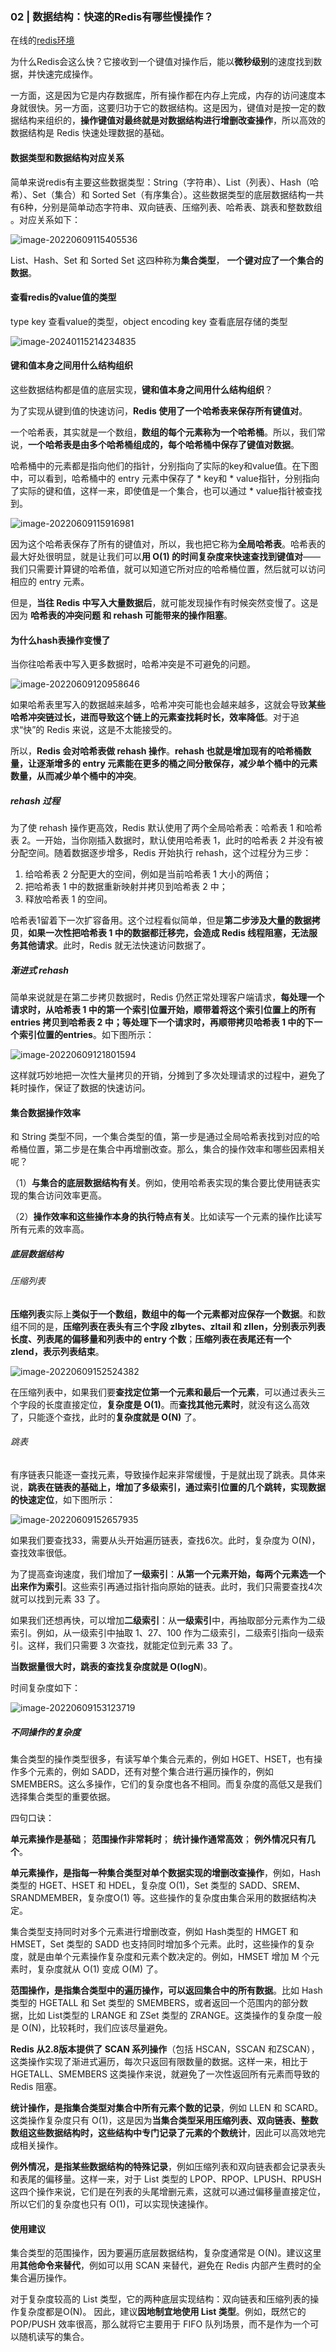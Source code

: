 ### 02 | 数据结构：快速的Redis有哪些慢操作？  

在线的[redis环境](https://try.redis.io/) 

为什么Redis会这么快？它接收到一个键值对操作后，能以**微秒级别**的速度找到数据，并快速完成操作。  

一方面，这是因为它是内存数据库，所有操作都在内存上完成，内存的访问速度本身就很快。另一方面，这要归功于它的数据结构。这是因为，键值对是按一定的数据结构来组织的，**操作键值对最终就是对数据结构进行增删改查操作**，所以高效的数据结构是 Redis 快速处理数据的基础。  

#### 数据类型和数据结构对应关系

简单来说redis有主要这些数据类型：String（字符串）、List（列表）、Hash（哈希）、Set（集合）和 Sorted Set（有序集合）。这些数据类型的底层数据结构一共有6种，分别是简单动态字符串、双向链表、压缩列表、哈希表、跳表和整数数组 。对应关系如下：

![image-20220609115405536](media/images/image-20220609115405536.png)

List、Hash、Set 和 Sorted Set  这四种称为**集合类型**， **一个键对应了一个集合的数据**。

#### 查看redis的value值的类型

type key 查看value的类型，object encoding key 查看底层存储的类型

![image-20240115214234835](media/images/image-20240115214234835.png)

#### 键和值本身之间用什么结构组织

这些数据结构都是值的底层实现，**键和值本身之间用什么结构组织**？

为了实现从键到值的快速访问，**Redis 使用了一个哈希表来保存所有键值对**。

一个哈希表，其实就是一个数组，**数组的每个元素称为一个哈希桶**。所以，我们常说，**一个哈希表是由多个哈希桶组成的，每个哈希桶中保存了键值对数据**。  

哈希桶中的元素都是指向他们的指针，分别指向了实际的key和value值。在下图中，可以看到，哈希桶中的 entry 元素中保存了 * key和 * value指针，分别指向了实际的键和值，这样一来，即使值是一个集合，也可以通过 * value指针被查找到。

![image-20220609115916981](media/images/image-20220609115916981.png)

因为这个哈希表保存了所有的键值对，所以，我也把它称为**全局哈希表**。哈希表的最大好处很明显，就是让我们可以**用 O(1) 的时间复杂度来快速查找到键值对**——我们只需要计算键的哈希值，就可以知道它所对应的哈希桶位置，然后就可以访问相应的 entry 元素。

但是，**当往 Redis 中写入大量数据后**，就可能发现操作有时候突然变慢了。这是因为 **哈希表的冲突问题 和 rehash 可能带来的操作阻塞**。

#### 为什么hash表操作变慢了 

当你往哈希表中写入更多数据时，哈希冲突是不可避免的问题。  

![image-20220609120958646](media/images/image-20220609120958646.png)

如果哈希表里写入的数据越来越多，哈希冲突可能也会越来越多，这就会导致**某些哈希冲突链过长，进而导致这个链上的元素查找耗时长，效率降低**。对于追求“快”的 Redis 来说，这是不太能接受的。  

所以，**Redis 会对哈希表做 rehash 操作**。**rehash 也就是增加现有的哈希桶数量，让逐渐增多的 entry 元素能在更多的桶之间分散保存，减少单个桶中的元素数量，从而减少单个桶中的冲突**。

##### **rehash 过程**

为了使 rehash 操作更高效，Redis 默认使用了两个全局哈希表：哈希表 1 和哈希表 2。一开始，当你刚插入数据时，默认使用哈希表 1，此时的哈希表 2 并没有被分配空间。随着数据逐步增多，Redis 开始执行 rehash，这个过程分为三步：  

1. 给哈希表 2 分配更大的空间，例如是当前哈希表 1 大小的两倍；
2. 把哈希表 1 中的数据重新映射并拷贝到哈希表 2 中；
3. 释放哈希表 1 的空间。  

哈希表1留着下一次扩容备用。这个过程看似简单，但是**第二步涉及大量的数据拷贝**，**如果一次性把哈希表 1 中的数据都迁移完，会造成 Redis 线程阻塞，无法服务其他请求**。此时，Redis 就无法快速访问数据了。  

##### 渐进式 rehash

简单来说就是在第二步拷贝数据时，Redis 仍然正常处理客户端请求，**每处理一个请求时，从哈希表 1 中的第一个索引位置开始，顺带着将这个索引位置上的所有 entries 拷贝到哈希表 2 中；等处理下一个请求时，再顺带拷贝哈希表 1 中的下一个索引位置的entries**。如下图所示：

![image-20220609121801594](media/images/image-20220609121801594.png)

这样就巧妙地把一次性大量拷贝的开销，分摊到了多次处理请求的过程中，避免了耗时操作，保证了数据的快速访问。

#### 集合数据操作效率

和 String 类型不同，一个集合类型的值，第一步是通过全局哈希表找到对应的哈希桶位置，第二步是在集合中再增删改查。那么，集合的操作效率和哪些因素相关呢？  

（1）**与集合的底层数据结构有关**。例如，使用哈希表实现的集合要比使用链表实现的集合访问效率更高。

（2）**操作效率和这些操作本身的执行特点有关**。比如读写一个元素的操作比读写所有元素的效率高。

##### 底层数据结构

###### 压缩列表

**压缩列表**实际上**类似于一个数组，数组中的每一个元素都对应保存一个数据**。和数组不同的是，**压缩列表在表头有三个字段 zlbytes、zltail 和 zllen，分别表示列表长度、列表尾的偏移量和列表中的 entry 个数**；**压缩列表在表尾还有一个 zlend，表示列表结束**。

![image-20220609152524382](media/images/image-20220609152524382.png)

在压缩列表中，如果我们要**查找定位第一个元素和最后一个元素**，可以通过表头三个字段的长度直接定位，**复杂度是 O(1)**。而**查找其他元素时**，就没有这么高效了，只能逐个查找，此时的**复杂度就是 O(N)** 了。

###### 跳表

有序链表只能逐一查找元素，导致操作起来非常缓慢，于是就出现了跳表。具体来说，**跳表在链表的基础上，增加了多级索引，通过索引位置的几个跳转，实现数据的快速定位**，如下图所示：  

![image-20220609152657935](media/images/image-20220609152657935.png)

如果我们要查找33，需要从头开始遍历链表，查找6次。此时，复杂度为 O(N)，查找效率很低。

为了提高查询速度，我们增加了**一级索引**：**从第一个元素开始，每两个元素选一个出来作为索引**。这些索引再通过指针指向原始的链表。此时，我们只需要查找4次就可以找到元素 33 了。

如果我们还想再快，可以增加**二级索引**：从**一级索引**中，再抽取部分元素作为二级索引。例如，从一级索引中抽取 1、27、100 作为二级索引，二级索引指向一级索引。这样，我们只需要 3 次查找，就能定位到元素 33 了。

**当数据量很大时，跳表的查找复杂度就是 O(logN**)。  

时间复杂度如下：

![image-20220609153123719](media/images/image-20220609153123719.png)

##### 不同操作的复杂度

集合类型的操作类型很多，有读写单个集合元素的，例如 HGET、HSET，也有操作多个元素的，例如 SADD，还有对整个集合进行遍历操作的，例如 SMEMBERS。这么多操作，它们的复杂度也各不相同。而复杂度的高低又是我们选择集合类型的重要依据。

四句口诀：

**单元素操作是基础**；
**范围操作非常耗时**；
**统计操作通常高效**；
**例外情况只有几个**。  

**单元素操作，是指每一种集合类型对单个数据实现的增删改查操作**，例如，Hash 类型的 HGET、HSET 和 HDEL，复杂度 O(1)，Set 类型的 SADD、SREM、SRANDMEMBER，复杂度O(1) 等。这些操作的复杂度由集合采用的数据结构决定。

集合类型支持同时对多个元素进行增删改查，例如 Hash类型的 HMGET 和 HMSET，Set 类型的 SADD 也支持同时增加多个元素。此时，这些操作的复杂度，就是由单个元素操作复杂度和元素个数决定的。例如，HMSET 增加 M 个元素时，复杂度就从 O(1) 变成 O(M) 了。

**范围操作，是指集合类型中的遍历操作，可以返回集合中的所有数据**。比如 Hash类型的 HGETALL 和 Set 类型的 SMEMBERS，或者返回一个范围内的部分数据，比如 List类型的 LRANGE 和 ZSet 类型的 ZRANGE。这类操作的复杂度一般是 O(N)，比较耗时，我们应该尽量避免。

**Redis 从2.8版本提供了 SCAN 系列操作**（包括 HSCAN，SSCAN 和ZSCAN），这类操作实现了渐进式遍历，每次只返回有限数量的数据。这样一来，相比于HGETALL、SMEMBERS 这类操作来说，就避免了一次性返回所有元素而导致的 Redis 阻塞。  

**统计操作，是指集合类型对集合中所有元素个数的记录**，例如 LLEN 和 SCARD。这类操作复杂度只有 O(1)，这是因为**当集合类型采用压缩列表、双向链表、整数数组这些数据结构时，这些结构中专门记录了元素的个数统计**，因此可以高效地完成相关操作。

**例外情况，是指某些数据结构的特殊记录**，例如压缩列表和双向链表都会记录表头和表尾的偏移量。这样一来，对于 List 类型的 LPOP、RPOP、LPUSH、RPUSH 这四个操作来说，它们是在列表的头尾增删元素，这就可以通过偏移量直接定位，所以它们的复杂度也只有 O(1)，可以实现快速操作。

#### 使用建议

集合类型的范围操作，因为要遍历底层数据结构，复杂度通常是 O(N)。建议这里用**其他命令来替代**，例如可以用 SCAN 来替代，避免在 Redis 内部产生费时的全集合遍历操作。

对于复杂度较高的 List 类型，它的两种底层实现结构：双向链表和压缩列表的操作复杂度都是O(N)。  因此，建议**因地制宜地使用 List  类型**。例如，既然它的 POP/PUSH 效率很高，那么就将它主要用于 FIFO 队列场景，而不是作为一个可以随机读写的集合。

